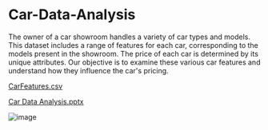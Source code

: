 # Car-Data-Analysis
The owner of a car showroom handles a variety of car types and models. This dataset includes a range of features for each car, corresponding to the models present in the showroom. The price of each car is determined by its unique attributes. Our objective is to examine these various car features and understand how they influence the car's pricing.

[CarFeatures.csv](https://github.com/user-attachments/files/15834846/CarFeatures.csv)

[Car Data Analysis.pptx](https://github.com/user-attachments/files/15834973/Car.Data.Analysis.pptx)

![image](https://github.com/saitejasaii009/Car-Data-Analysis/assets/141951090/3bf8834f-3679-40da-a79f-0e6d713ad32c)
